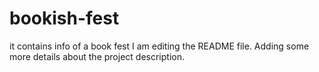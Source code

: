 # bookish-fest
it contains info of a book fest
I am editing the README file. Adding some more details about the project description.
